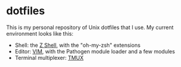 dotfiles
========

This is my personal repository of Unix dotfiles that I use. My current environment looks like this:

- Shell: the [Z Shell](http://www.zsh.org), with the "oh-my-zsh" extensions
- Editor: [VIM](http://vim.org), with the Pathogen module loader and a few modules
- Terminal multiplexer: [TMUX](http://tmux.sourceforge.net)

